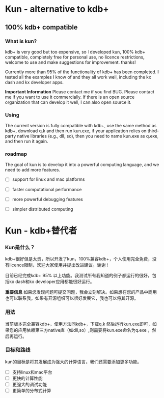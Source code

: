 # Kun -  alternative to kdb+

## 100%  kdb+ compatible

### What is kun?
kdb+ is very good but too expensive, so I developed kun, 100% kdb+ compatible, completely free for personal use, no licence restrictions, welcome to use and make suggestions for improvement. thanks!

Currently more than 95% of the functionality of kdb+ has been completed. I tested all the examples I know of and they all work well, including the kx dash and kx developer apps. 

**Important Information**
Please contact me if you find BUG. Please contact me if you want to use it commercially. If there is an open source organization that can develop it well, I can also open source it.

### Using
The current version is fully compatible with kdb+, use the same method as kdb+, download q.k and then run kun.exe, if your application relies on third-party native libraries (e.g., dll, so), then you need to name kun.exe as q.exe, and then run it again.

### roadmap
The goal of kun is to develop it into a powerful computing language, and we need to add more features.
- [ ] support for linux and mac platforms
- [ ] faster computational performance
- [ ] more powerful debugging features
- [ ] simpler distributed computing


# Kun - kdb+替代者

### Kun是什么？
kdb+很好但是太贵，所以开发了kun，100%兼容kdb+，个人使用完全免费，没有licence限制，欢迎大家使用并提出改进建议。谢谢！

目前已经完成kdb+ 95% 以上功能。我测试所有我知道的例子都运行的很好，包括kx dash和kx developer应用都能很好运行。

**重要信息**
如果您发现问题可提交问题，我会立刻解决。如果想在您的产品中商用也可以联系我。如果有开源组织可以很好发展它，我也可以将其开源。

### 用法
当前版本完全兼容kdb+，使用方法同kdb+，下载q.k 然后运行kun.exe即可，如果您的应用依赖第三方native库（如dll,so）,则需要将kun.exe命名为q.exe ，然后再运行。

### 目标和路线
kun的目标是将其发展成为强大的计算语言，我们还需要添加更多功能。
- [ ] 支持linux和mac平台
- [ ] 更快的计算性能
- [ ] 更强大的调试功能
- [ ] 更简单的分布式计算